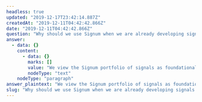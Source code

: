```yaml
---
headless: true
updated: "2019-12-17T23:42:14.887Z"
createdAt: "2019-12-11T04:42:42.866Z"
date: "2019-12-11T04:42:42.866Z"
question: "Why should we use Signum when we are already developing signals in-house?"
answer:
  - data: {}
    content:
      - data: {}
        marks: []
        value: "We view the Signum portfolio of signals as foundational. Our intention is to deliver useful signals (as a service) that can be integrated into novel and more profitable trading strategies. We expect Signum to be attractive to firms who are already investing in signal development, including machine learning and artificial intelligence. Signum offers an opportunity to accelerate the progress of those efforts by integrating proven signals and focusing internal teams on new signals targeted to specific trading strategies. If you are focused on the same types of signals as those that are already in the Signum portfolio, we invite you to compare the quality of our signals. Our hope is that you find ours just as good (or better) and choose to focus your efforts on novel ways of using Signum signals."
        nodeType: "text"
    nodeType: "paragraph"
answer_plaintext: "We view the Signum portfolio of signals as foundational. Our intention is to deliver useful signals (as a service) that can be integrated into novel and more profitable trading strategies. We expect Signum to be attractive to firms who are already investing in signal development, including machine learning and artificial intelligence. Signum offers an opportunity to accelerate the progress of those efforts by integrating proven signals and focusing internal teams on new signals targeted to specific trading strategies. If you are focused on the same types of signals as those that are already in the Signum portfolio, we invite you to compare the quality of our signals. Our hope is that you find ours just as good (or better) and choose to focus your efforts on novel ways of using Signum signals."
slug: "Why should we use Signum when we are already developing signals in-house?"
---
```

